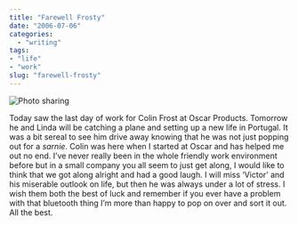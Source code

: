 ```yaml
---
title: "Farewell Frosty"
date: "2006-07-06"
categories:
  - "writing"
tags:
- "life"
- "work"
slug: "farewell-frosty"
---
```


![Photo sharing][image-1]

Today saw the last day of work for Colin Frost at Oscar Products. Tomorrow he and Linda will be catching a plane and setting up a new life in Portugal. It was a bit sereal to see him drive away knowing that he was not just popping out for a _sarnie_. Colin was here when I started at Oscar and has helped me out no end. I’ve never really been in the whole friendly work environment before but in a small company you all seem to just get along, I would like to think that we got along alright and had a good laugh. I will miss ‘Victor’ and his miserable outlook on life, but then he was always under a lot of stress. I wish them both the best of luck and remember if you ever have a problem with that bluetooth thing I’m more than happy to pop on over and sort it out. All the best.

[image-1]:	/images/180062180.jpg